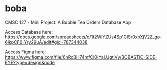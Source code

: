 # boba
CMSC 127 - Mini Project: A Bubble Tea Orders Database App 

Access Database here: https://docs.google.com/spreadsheets/d/1t2WlYZUs4Sp1ClSr0xbXjV2Z_go-6lkpCF6-Yry29uA/edit#gid=787344038

Access Figma here: https://www.figma.com/file/6nRcBH74mfCKkYaUJgtlVy/BOBASTIC-SIDE-EYE?type=design&node
